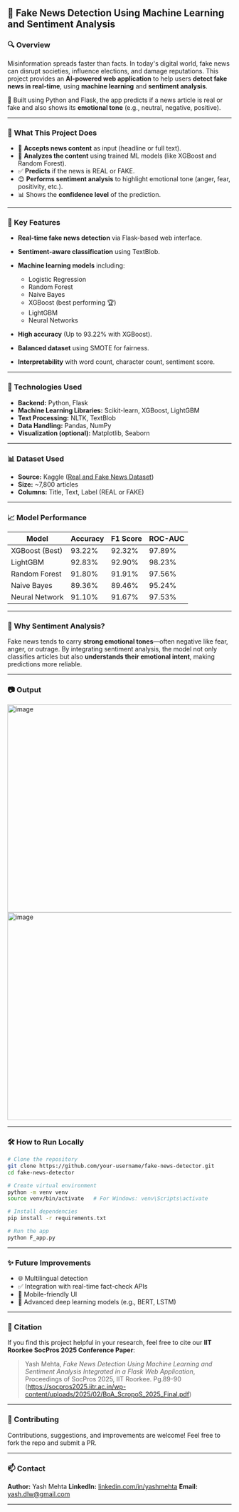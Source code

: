 ## 📰 Fake News Detection Using Machine Learning and Sentiment Analysis

### 🔍 Overview

Misinformation spreads faster than facts. In today's digital world, fake news can disrupt societies, influence elections, and damage reputations. This project provides an **AI-powered web application** to help users **detect fake news in real-time**, using **machine learning** and **sentiment analysis**.

🚀 Built using Python and Flask, the app predicts if a news article is real or fake and also shows its **emotional tone** (e.g., neutral, negative, positive).

---

### 🧠 What This Project Does

* 📄 **Accepts news content** as input (headline or full text).
* 🤖 **Analyzes the content** using trained ML models (like XGBoost and Random Forest).
* ✅ **Predicts** if the news is REAL or FAKE.
* 😊 **Performs sentiment analysis** to highlight emotional tone (anger, fear, positivity, etc.).
* 📊 Shows the **confidence level** of the prediction.

---

### 🎯 Key Features

* **Real-time fake news detection** via Flask-based web interface.
* **Sentiment-aware classification** using TextBlob.
* **Machine learning models** including:

  * Logistic Regression
  * Random Forest
  * Naive Bayes
  * XGBoost (best performing 🏆)
  * LightGBM
  * Neural Networks
* **High accuracy** (Up to 93.22% with XGBoost).
* **Balanced dataset** using SMOTE for fairness.
* **Interpretability** with word count, character count, sentiment score.

---

### 🧰 Technologies Used

* **Backend:** Python, Flask
* **Machine Learning Libraries:** Scikit-learn, XGBoost, LightGBM
* **Text Processing:** NLTK, TextBlob
* **Data Handling:** Pandas, NumPy
* **Visualization (optional):** Matplotlib, Seaborn

---

### 📊 Dataset Used

* **Source:** Kaggle ([Real and Fake News Dataset](https://www.kaggle.com/datasets/nopdev/real-and-fake-news-dataset))
* **Size:** \~7,800 articles
* **Columns:** Title, Text, Label (REAL or FAKE)

---

### 📈 Model Performance 

| Model          | Accuracy | F1 Score | ROC-AUC |
| -------------- | -------- | -------- | ------- |
| XGBoost (Best) | 93.22%   | 92.32%   | 97.89%  |
| LightGBM       | 92.83%   | 92.90%   | 98.23%  |
| Random Forest  | 91.80%   | 91.91%   | 97.56%  |
| Naive Bayes    | 89.36%   | 89.46%   | 95.24%  |
| Neural Network | 91.10%   | 91.67%   | 97.53%  |

---

### 🤔 Why Sentiment Analysis?

Fake news tends to carry **strong emotional tones**—often negative like fear, anger, or outrage. By integrating sentiment analysis, the model not only classifies articles but also **understands their emotional intent**, making predictions more reliable.

---

### 📷 Output

<img width="866" height="466" alt="image" src="https://github.com/user-attachments/assets/06ec82b1-3ba2-478f-8f8d-8d70fbfe38d8" />

<img width="872" height="466" alt="image" src="https://github.com/user-attachments/assets/8f862bc8-9d78-4a61-b66b-b15ca31e0c3a" />


---

### 🛠 How to Run Locally

```bash
# Clone the repository
git clone https://github.com/your-username/fake-news-detector.git
cd fake-news-detector

# Create virtual environment
python -m venv venv
source venv/bin/activate   # For Windows: venv\Scripts\activate

# Install dependencies
pip install -r requirements.txt

# Run the app
python F_app.py

```

---

### ✨ Future Improvements

* 🌐 Multilingual detection
* ✅ Integration with real-time fact-check APIs
* 📱 Mobile-friendly UI
* 🧠 Advanced deep learning models (e.g., BERT, LSTM)

---

### 📜 Citation

If you find this project helpful in your research, feel free to cite our **IIT Roorkee SocPros 2025 Conference Paper**:

> Yash Mehta, *Fake News Detection Using Machine Learning and Sentiment Analysis Integrated in a Flask Web Application*, Proceedings of SocPros 2025, IIT Roorkee. Pg.89-90 (https://socpros2025.iitr.ac.in/wp-content/uploads/2025/02/BoA_ScropoS_2025_Final.pdf)
---

### 🤝 Contributing

Contributions, suggestions, and improvements are welcome! Feel free to fork the repo and submit a PR.

---

### 📫 Contact

**Author:** Yash Mehta
**LinkedIn:** [linkedin.com/in/yashmehta](#)
**Email:** [yash.dlw@gmail.com](#)

---
